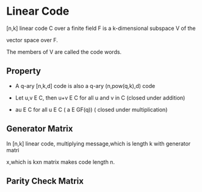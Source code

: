 # Linear Code

[n,k] linear code C over a finite field F is a k-dimensional subspace V of the 

vector space over F.

The members of V are called the code words.

## Property

  - A q-ary [n,k,d] code is also a q-ary (n,pow(q,k),d) code

  - Let u,v E C, then u+v E C for all u and v in C (closed under addition)
  
  - au E C for all u E C ( a E GF(q)) ( closed under multiplication)


## Generator Matrix

In [n,k] linear code, multiplying message,which is length k with generator matri

x,which is kxn matrix makes code length n.



## Parity Check Matrix


